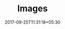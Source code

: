 ---
title: "Images"
date: 2017-09-25T11:31:18+05:30
layout: images
property: "Panjim Inn"

qcstatus:
 publishededit: true
---